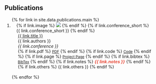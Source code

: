 ## Publications

<div class="publications">
<ol class="bibliography">
  {% for link in site.data.publications.main %}
  <li>
    <div class="pub-row">
      <div class="col-sm-3 abbr" style="position: relative;padding-right: 15px;padding-left: 15px;">
        {% if link.image %} 
        <img src="{{ link.image }}" class="teaser img-fluid z-depth-1" style="width=100;height=40%">
        {% endif %}
        {% if link.conference_short %} 
        <abbr class="badge">{{ link.conference_short }}</abbr>
        {% endif %}
      </div>
      <div class="col-sm-9" style="position: relative;padding-right: 15px;padding-left: 20px;">
          <div class="title"><a href="{{ link.pdf }}">{{ link.title }}</a></div>
          <div class="author">{{ link.authors }}</div>
          <div class="periodical"><em>{{ link.conference }}</em>
          </div>
        <div class="links">
          {% if link.pdf %} 
          <a href="{{ link.pdf }}" class="btn btn-sm z-depth-0" role="button" target="_blank" style="font-size:12px;">PDF</a>
          {% endif %}
          {% if link.code %} 
          <a href="{{ link.code }}" class="btn btn-sm z-depth-0" role="button" target="_blank" style="font-size:12px;">Code</a>
          {% endif %}
          {% if link.page %} 
          <a href="{{ link.page }}" class="btn btn-sm z-depth-0" role="button" target="_blank" style="font-size:12px;">Project Page</a>
          {% endif %}
          {% if link.bibtex %} 
          <a href="{{ link.bibtex }}" class="btn btn-sm z-depth-0" role="button" target="_blank" style="font-size:12px;">BibTex</a>
          {% endif %}
          {% if link.notes %} 
          <strong> <i style="color:#e74d3c">{{ link.notes }}</i></strong>
          {% endif %}
          {% if link.others %} 
          {{ link.others }}
          {% endif %}
        </div>
      </div>
    </div>
  </li>
  <br>
  {% endfor %}
</ol>
</div>
